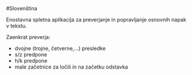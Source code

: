 #Slovenština

Enostavna spletna aplikacija za preverjanje in popravljanje osnovnih napak v tekstu.

Zaenkrat preverja:
- dvojne (trojne, četverne,…) presledke
- s/z predpone
- h/k predpone
- male začetnice za ločili in na začetku odstavka

